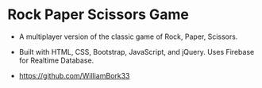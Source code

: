 # Rock Paper Scissors Game

- A multiplayer version of the classic game of Rock, Paper, Scissors.

- Built with HTML, CSS, Bootstrap, JavaScript, and jQuery. Uses Firebase for Realtime Database.

- https://github.com/WilliamBork33

